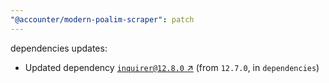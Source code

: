 ```yaml
---
"@accounter/modern-poalim-scraper": patch
---
```

dependencies updates:
  - Updated dependency [`inquirer@12.8.0` ↗︎](https://www.npmjs.com/package/inquirer/v/12.8.0) (from `12.7.0`, in `dependencies`)
